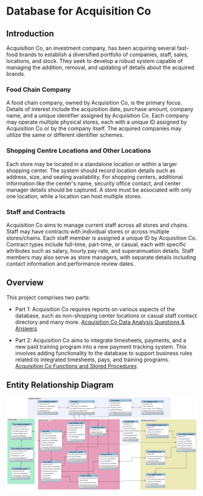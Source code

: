 # Database for Acquisition Co

## Introduction 
Acquisition Co, an investment company, has been acquiring several fast-food brands to establish a diversified portfolio of companies, staff, sales, locations, and stock. They seek to develop a robust system capable of managing the addition, removal, and updating of details about the acquired brands.

### Food Chain Company
A food chain company, owned by Acquisition Co, is the primary focus. Details of interest include the acquisition date, purchase amount, company name, and a unique identifier assigned by Acquisition Co. Each company may operate multiple physical stores, each with a unique ID assigned by Acquisition Co or by the company itself. The acquired companies may utilize the same or different identifier schemes.

### Shopping Centre Locations and Other Locations
Each store may be located in a standalone location or within a larger shopping center. The system should record location details such as address, size, and seating availability. For shopping centers, additional information like the center's name, security office contact, and center manager details should be captured. A store must be associated with only one location, while a location can host multiple stores.

### Staff and Contracts
Acquisition Co aims to manage current staff across all stores and chains. Staff may have contracts with individual stores or across multiple stores/chains. Each staff member is assigned a unique ID by Acquisition Co. Contract types include full-time, part-time, or casual, each with specific attributes such as salary, hourly pay rate, and superannuation details. Staff members may also serve as store managers, with separate details including contact information and performance review dates.

## Overview
This project comprises two parts:

- Part 1: Acquisition Co requires reports on various aspects of the database, such as non-shopping center locations or casual staff contact directory and many more.
 [Acquisition Co Data Analysis Questions & Answers](./tasks/task1.md)

- Part 2: Acquisition Co aims to integrate timesheets, payments, and a new paid training program into a new payment tracking system. This involves adding functionality to the database to support business rules related to integrated timesheets, pays, and training programs.
 [Acquisition Co Functions and Stored Procedures](./tasks/task2.md)

## Entity Relationship Diagram
![Entity Relationship Diagram](./images/ERD.PNG)
